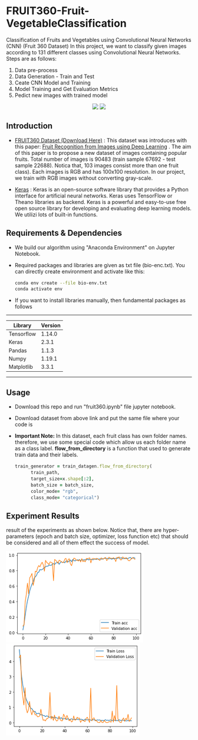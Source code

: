 # FRUIT360-Fruit-VegetableClassification
Classification of Fruits and Vegetables using Convolutional Neural Networks (CNN) (Fruit 360 Dataset)
In this project, we want to classify given images according to 131 different classes using Convolutional Neural Networks. Steps are as follows:

 1. Data pre-process
 2. Data Generation - Train and Test
 3. Ceate CNN Model and Training
 4. Model Training and Get Evaluation Metrics
 5. Pedict new images with trained model
 
<div align="center">
  <img src="https://www.karabayyazilim.com/uploads/blogs/keras-nedir-2020-02-08-225241/keras-nedir-2020-02-08-225241-0.jpg" width="400">
  <img src="https://miro.medium.com/max/835/1*8U2rMBJ-R9Tct3pVpY47pg.png" width="350">
</div>

## Introduction

* [FRUIT360 Dataset (Download Here)](https://www.kaggle.com/moltean/fruits) : This dataset was introduces with this paper: [Fruit Recognition from Images using Deep Learning](https://www.researchgate.net/publication/321475443_Fruit_recognition_from_images_using_deep_learning) . The aim of this paper is to propose a new dataset of images containing popular fruits. Total number of images is 90483 (train sample 67692 - test sample 22688). Notica that, 103 images consist more than one fruit class). Each images is RGB and has 100x100 resolution. In our project, we train with RGB images without converting gray-scale.

* [Keras](https://keras.io/getting_started/) : Keras is an open-source software library that provides a Python interface for artificial neural networks. Keras uses TensorFlow or Theano libraries as backend. Keras is a powerful and easy-to-use free open source library for developing and evaluating deep learning models. We utilizi lots of built-in functions.



## Requirements & Dependencies
* We build our algorithm using "Anaconda Environment" on Jupyter Notebook.
* Required packages and libraries are given as txt file (bio-enc.txt). You can directly create environment and activate like this:
  
  ```bash
  conda env create --file bio-env.txt
  conda activate env
  ```
 * If you want to install libraries manually, then fundamental packages as follows
 -----------------------------
| Library     |  Version      |
|-------------|-------------  |
|   Tensorflow    |   1.14.0         |
|   Keras         |   2.3.1          |
|   Pandas        |   1.1.3          |
|   Numpy         |   1.19.1         |
|   Matplotlib    |   3.3.1          |
-----------------------------

## Usage
* Download this repo and run "fruit360.ipynb" file jupyter notebook.
* Download dataset from above link and put the same file where your code is
* **Important Note:** In this dataset, each fruit class has own folder names. therefore, we use some special code which allow us each folder name as a class label. **flow_from_directory** is a function that used to generate train data and their labels.

  ```ruby
  train_generator = train_datagen.flow_from_directory(
        train_path, 
        target_size=x.shape[:2],
        batch_size = batch_size,
        color_mode= "rgb",
        class_mode= "categorical")
  ```

## Experiment Results
result of the experiments as shown below. Notice that, there are hyper-parameters (epoch and batch size, optimizer, loss function etc) that should be considered and all of them effect the success of model.

![res1](acc1.png) 
![res2](loss1.png)
